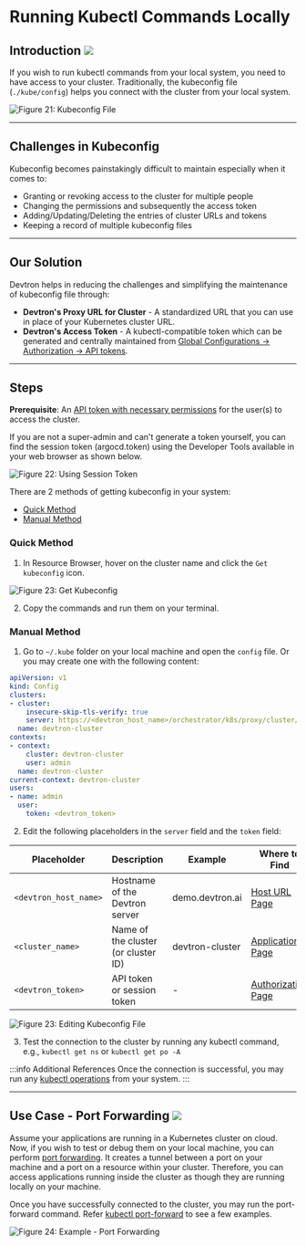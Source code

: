 # Running Kubectl Commands Locally 

## Introduction [![](https://devtron-public-asset.s3.us-east-2.amazonaws.com/images/elements/EnterpriseTag.svg)](https://devtron.ai/pricing)

If you wish to run kubectl commands from your local system, you need to have access to your cluster. Traditionally, the kubeconfig file (`./kube/config`) helps you connect with the cluster from your local system.

![Figure 21: Kubeconfig File](https://devtron-public-asset.s3.us-east-2.amazonaws.com/images/kubernetes-resource-browser/kubeconfig.jpg)

---

## Challenges in Kubeconfig

Kubeconfig becomes painstakingly difficult to maintain especially when it comes to:
* Granting or revoking access to the cluster for multiple people
* Changing the permissions and subsequently the access token
* Adding/Updating/Deleting the entries of cluster URLs and tokens
* Keeping a record of multiple kubeconfig files

---

## Our Solution

Devtron helps in reducing the challenges and simplifying the maintenance of kubeconfig file through:
* **Devtron's Proxy URL for Cluster** - A standardized URL that you can use in place of your Kubernetes cluster URL.
* **Devtron's Access Token** - A kubectl-compatible token which can be generated and centrally maintained from [Global Configurations → Authorization → API tokens](../global-configurations/authorization/api-tokens.md).

---

## Steps

**Prerequisite**: An [API token with necessary permissions](../global-configurations/authorization/api-tokens.md) for the user(s) to access the cluster. 

If you are not a super-admin and can't generate a token yourself, you can find the session token (argocd.token) using the Developer Tools available in your web browser as shown below.

![Figure 22: Using Session Token](https://devtron-public-asset.s3.us-east-2.amazonaws.com/images/kubernetes-resource-browser/argocd-token-v1.gif)

There are 2 methods of getting kubeconfig in your system:
* [Quick Method](#quick-method)
* [Manual Method](#manual-method)

### Quick Method

1. In Resource Browser, hover on the cluster name and click the `Get kubeconfig` icon. 

  ![Figure 23: Get Kubeconfig](https://devtron-public-asset.s3.us-east-2.amazonaws.com/images/kubernetes-resource-browser/getkubeconfig.gif)

2. Copy the commands and run them on your terminal.


### Manual Method

1. Go to `~/.kube` folder on your local machine and open the `config` file. Or you may create one with the following content:

  ```yaml title="Sample Kubeconfig" showLineNumbers
  apiVersion: v1
  kind: Config
  clusters:
  - cluster:
      insecure-skip-tls-verify: true
      server: https://<devtron_host_name>/orchestrator/k8s/proxy/cluster/<cluster_name>
    name: devtron-cluster
  contexts:
  - context:
      cluster: devtron-cluster
      user: admin
    name: devtron-cluster
  current-context: devtron-cluster
  users:
  - name: admin
    user:
      token: <devtron_token>
  ```
  

2. Edit the following placeholders in the `server` field and the `token` field:

  | Placeholder         | Description                         | Example          | Where to Find      |
  | ------------------- | ----------------------------------- | ---------------- | ------------------ |
  | `<devtron_host_name>` | Hostname of the Devtron server      | demo.devtron.ai  | [Host URL Page](https://devtron-public-asset.s3.us-east-2.amazonaws.com/images/kubernetes-resource-browser/hostname-page.jpg)      |
  | `<cluster_name>`      | Name of the cluster (or cluster ID) | devtron-cluster  | [Applications Page](https://devtron-public-asset.s3.us-east-2.amazonaws.com/images/kubernetes-resource-browser/applications-page.jpg)  |
  | `<devtron_token>`     | API token or session token          | \-               | [Authorization Page](https://devtron-public-asset.s3.us-east-2.amazonaws.com/images/kubernetes-resource-browser/authorization-page.jpg) |

  ![Figure 23: Editing Kubeconfig File](https://devtron-public-asset.s3.us-east-2.amazonaws.com/images/kubernetes-resource-browser/kubeconfig.gif)

3. Test the connection to the cluster by running any kubectl command, e.g., `kubectl get ns` or `kubectl get po -A`

:::info Additional References
Once the connection is successful, you may run any [kubectl operations](https://kubernetes.io/docs/reference/kubectl/#operations) from your system.
:::

---

## Use Case - Port Forwarding [![](https://devtron-public-asset.s3.us-east-2.amazonaws.com/images/elements/EnterpriseTag.svg)](https://devtron.ai/pricing)

Assume your applications are running in a Kubernetes cluster on cloud. Now, if you wish to test or debug them on your local machine, you can perform [port forwarding](https://kubernetes.io/docs/tasks/access-application-cluster/port-forward-access-application-cluster/). It creates a tunnel between a port on your machine and a port on a resource within your cluster. Therefore, you can access applications running inside the cluster as though they are running locally on your machine.

Once you have successfully connected to the cluster, you may run the port-forward command. Refer [kubectl port-forward](https://kubernetes.io/docs/reference/kubectl/generated/kubectl_port-forward/) to see a few examples.

![Figure 24: Example - Port Forwarding](https://devtron-public-asset.s3.us-east-2.amazonaws.com/images/kubernetes-resource-browser/port-forward.gif)